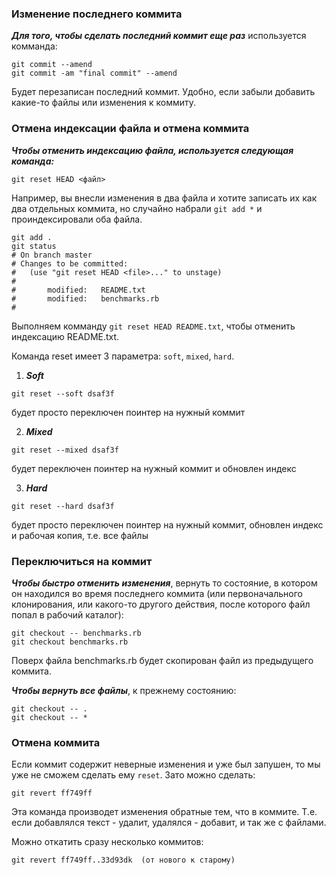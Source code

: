 ### Изменение последнего коммита

***Для того, чтобы сделать последний коммит еще раз*** используется комманда:
```
git commit --amend
git commit -am "final commit" --amend
```
Будет перезаписан последний коммит. Удобно, если забыли добавить какие-то файлы или изменения к коммиту.

### Отмена индексации файла и отмена коммита

***Чтобы отменить индексацию файла, используется следующая команда:***
```
git reset HEAD <файл>
```
Например, вы внесли изменения в два файла и хотите записать их как два отдельных коммита, но случайно набрали `git add *` и проиндексировали оба файла.
```
git add .
git status
# On branch master
# Changes to be committed:
#   (use "git reset HEAD <file>..." to unstage)
#
#       modified:   README.txt
#       modified:   benchmarks.rb
#
```
Выполняем комманду `git reset HEAD README.txt`, чтобы отменить индексацию README.txt.

Команда reset имеет 3 параметра: `soft`, `mixed`, `hard`.

1. ***Soft***
```
git reset --soft dsaf3f
```
будет просто переключен поинтер на нужный коммит

2. ***Mixed***
```
git reset --mixed dsaf3f
```
будет переключен поинтер на нужный коммит и обновлен индекс

3. ***Hard***
```
git reset --hard dsaf3f
```
будет просто переключен поинтер на нужный коммит, обновлен индекс и рабочая копия, т.е. все файлы


### Переключиться на коммит

***Чтобы быстро отменить изменения***, вернуть то состояние, в котором он находился во время последнего коммита (или первоначального клонирования, или какого-то другого действия, после которого файл попал в рабочий каталог):
```
git checkout -- benchmarks.rb
git checkout benchmarks.rb
```
Поверх файла benchmarks.rb будет скопирован файл из предыдущего коммита.

***Чтобы вернуть все файлы***, к прежнему состоянию:
```
git checkout -- .
git checkout -- *
```
### Отмена коммита
Если коммит содержит неверные изменения и уже был запушен, то мы уже не сможем сделать ему `reset`. Зато можно сделать:
```
git revert ff749ff
```
Эта команда производет изменения обратные тем, что в коммите. Т.е. если добавлялся текст - удалит, удалялся - добавит, и так же с файлами.

Можно откатить сразу несколько коммитов:
```
git revert ff749ff..33d93dk  (от нового к старому)
```
